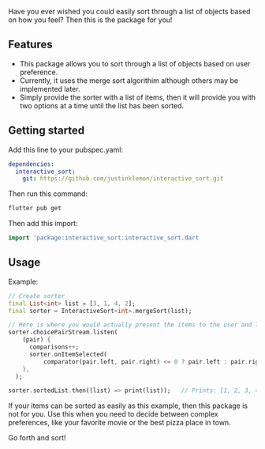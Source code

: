 Have you ever wished you could easily sort through a list of objects based on how you feel? Then this is the package for you!

## Features

- This package allows you to sort through a list of objects based on user preference.
- Currently, it uses the merge sort algorithim although others may be implemented later.
- Simply provide the sorter with a list of items, then it will provide you with two options at a time until the list has been sorted.

## Getting started

Add this line to your pubspec.yaml:

```yaml
dependencies:
  interactive_sort: 
    git: https://github.com/justinklemon/interactive_sort.git
```

Then run this command:

```bash
flutter pub get
```

Then add this import:

```dart
import 'package:interactive_sort:interactive_sort.dart
```

## Usage

Example:

```dart
// Create sorter
final List<int> list = [3, 1, 4, 2];
final sorter = InteractiveSort<int>.mergeSort(list);

// Here is where you would actually present the items to the user and let them pick.
sorter.choicePairStream.listen(
    (pair) {
      comparisons++;
      sorter.onItemSelected(
          comparator(pair.left, pair.right) <= 0 ? pair.left : pair.right);
    },
  );

sorter.sortedList.then((list) => print(list));   // Prints: [1, 2, 3, 4]
```

If your items can be sorted as easily as this example, then this package is not for you. Use this when you need to decide between complex preferences, like your favorite movie or the best pizza place in town.

Go forth and sort!

